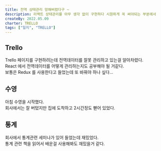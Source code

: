 ```yaml
---
title: 전역 상태관리 망해버렸다구 ~
description: 리액트 상태관리를 아무 생각 없이 구현하다 시원하게 꼭 써야되는 부분에서 망해버렸다. 다시 구현해야겠다 ㅠㅠ
createBy: 2022.05.09
charter: TRELLO
tags: ["일지", "TRELLO"]
---
```


## Trello

Trello 페이지를 구현하려는데 전역데이터를 잘못 관리하고 있는걸 알아차렸다.  
React 에서 전역데이터를 어떻게 관리하는지도 공부해야 될 거같다.  
보통은 Redux 를 사용한다고 들었는데 또 바꿔야 하나 싶다...

## 수영

아침 수영을 시작했다.  
회사에서는 잘 버텼지만 집에 도착하고 2시간정도 뻗어 있었다.

## 통계

회사에서 통계관련 세미나가 있어 들었는데 재밌었다.  
통계 관련 책을 읽어서 배운걸 사용해봐도 재밌을거 같다.
